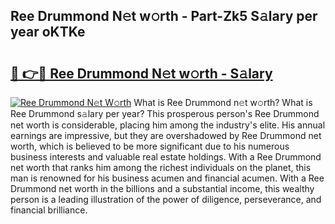 ## Ree Drummond N𝚎t w𝚘rth - Part-Zk5 S𝚊lary per year oKTKe

# <h2><a href="http://gc14uo5.nevu.top/?p=Ree+Drummond">🔗 👉🔴 Ree Drummond N𝚎t w𝚘rth - S𝚊lary</a></h2>

[![Ree Drummond N𝚎t W𝚘rth](https://i.imgur.com/Oavwk0R.jpeg)](http://gc14uo5.nevu.top/?p=Ree+Drummond)
What is Ree Drummond n𝚎t w𝚘rth? What is Ree Drummond s𝚊lary per year?
This prosperous person's Ree Drummond net worth is considerable, placing him among the industry's elite. His annual earnings are impressive, but they are overshadowed by Ree Drummond net worth, which is believed to be more significant due to his numerous business interests and valuable real estate holdings. With a Ree Drummond net worth that ranks him among the richest individuals on the planet, this man is renowned for his business acumen and financial acumen. With a Ree Drummond net worth in the billions and a substantial income, this wealthy person is a leading illustration of the power of diligence, perseverance, and financial brilliance.
